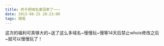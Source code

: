 ```yaml
---
title: 终于把域名拿回家了~~~
date: 2013-08-25 20:23:00
tags: 随笔
---
```

这次的福利可真够大的~送了这么多域名~慢慢玩~慢等14天后禁止whois修改之后~就可以慢慢玩了！